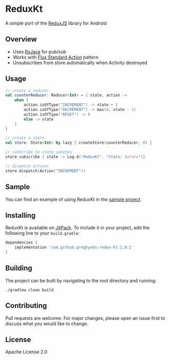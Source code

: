 # ReduxKt    
A simple port of the [ReduxJS](https://redux.js.org/introduction/getting-started#basic-example) library for Android

## Overview
- Uses [RxJava](https://github.com/ReactiveX/RxJava) for pub/sub
- Works with [Flux Standard Action](https://github.com/redux-utilities/flux-standard-action) pattern
- Unsubscribes from store automatically when Activity destroyed
    
## Usage
```kotlin 
// create a reducer
val counterReducer: Reducer<Int> = { state, action ->
    when {
        action.isOfType("INCREMENT") -> state + 1
        action.isOfType("DECREMENT") -> max(0, state - 1)
        action.isOfType("RESET") -> 0
        else -> state
    }
}

// create a store
val store: Store<Int> by lazy { createStore(counterReducer, 0) }

// subscribe to state updates
store.subscribe { state -> Log.d("ReduxKt", "State: $state")}

// dispatch actions
store.dispatch(Action("INCREMENT"))

```

## Sample 
You can find an example of using ReduxKt in the [sample project](https://github.com/greghynds/redux-kt/tree/main/sample/src). 

## Installing 
ReduxKt is available on [JitPack](https://jitpack.io). To include it in your project, add the following line to your `build.gradle`:

```gradle
dependencies {
    implementation 'com.github.greghynds:redux-kt:1.0.1'
}
```
  
## Building    
The project can be built by navigating to the root directory and running:    
    
```./gradlew clean build ```    

## Contributing  
Pull requests are welcome. For major changes, please open an issue first to discuss what you would like to change.    

## License
Apache License 2.0
